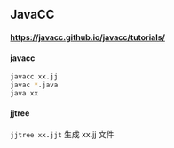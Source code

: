 ## JavaCC 

#### https://javacc.github.io/javacc/tutorials/

#### javacc
```bash
javacc xx.jj
javac *.java
java xx
```

#### jjtree
`jjtree xx.jjt` 生成 xx.jj 文件